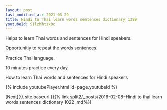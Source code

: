 ```yaml
---
layout: post
last_modified_at: 2021-03-29
title: Hindi to Thai learn words sentences dictionary 1399 
youtubeId: SIlzhhtzxDc
---
```

 
 
Helps to learn Thai words and sentences for Hindi speakers.

Opportunitiy to repeat the words sentences. 

Practice Thai language. 
 
10 minutes practice every day. 
 
How to learn Thai words and sentences for Hindi speakers 
 
{% include youtubePlayer.html id=page.youtubeId %}
 
 
[Next]({{ site.baseurl }}{% link  split2/_posts/2016-02-08-Hindi to thai learn words sentences dictionary 1022 .md%})
 
